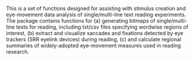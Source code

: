 This is a set of functions designed for assisting with stimulus
creation and eye-movement data analysis of single/multi-line text
reading experiments. The package contains functions for (a) generating
bitmaps of single/multi-line texts for reading, including txt/csv
files specifying wordwise regions of interest, (b) extract and
visualize saccades and fixations detected by eye trackers (SRR eyelink
devices) during reading, (c) and calculate regional summaries of
widely-adopted eye-movement measures used in reading research.
